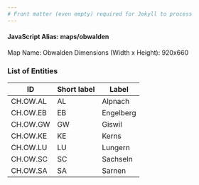 ```yaml
---
# Front matter (even empty) required for Jekyll to process
---
```


#### JavaScript Alias: maps/obwalden

Map Name: Obwalden
Dimensions (Width x Height): 920x660





### List of Entities

ID | Short label | Label
---|---|---|
CH.OW.AL|AL|Alpnach
CH.OW.EB|EB|Engelberg
CH.OW.GW|GW|Giswil
CH.OW.KE|KE|Kerns
CH.OW.LU|LU|Lungern
CH.OW.SC|SC|Sachseln
CH.OW.SA|SA|Sarnen

